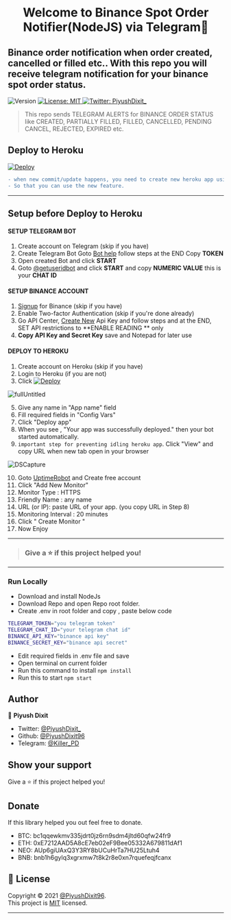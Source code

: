 <h1 align="center">Welcome to Binance Spot Order Notifier(NodeJS) via Telegram👋</h1>
<h2>Binance order notification when order created, cancelled or filled etc.. With this repo you will receive telegram notification for your binance spot order status.</h2>
<p>
  <img alt="Version" src="https://img.shields.io/badge/version-1.0-blue.svg?cacheSeconds=2592000" />
  <a href="https://github.com/PiyushDixit96/binance-order-notifier/blob/main/LICENSE" target="_blank">
    <img alt="License: MIT" src="https://img.shields.io/badge/License-MIT-yellow.svg" />
  </a>
  <a href="https://twitter.com/PiyushDixit_" target="_blank">
    <img alt="Twitter: PiyushDixit_" src="https://img.shields.io/twitter/follow/PiyushDixit_.svg?style=social" />
  </a>
</p>

> This repo sends TELEGRAM ALERTS for BINANCE ORDER STATUS like CREATED, PARTIALLY FILLED, FILLED, CANCELLED, PENDING CANCEL, REJECTED, EXPIRED etc.

<h2>Deploy to Heroku</h2>

[![Deploy](https://www.herokucdn.com/deploy/button.svg)](https://heroku.com/deploy?template=https://github.com/PiyushDixit96/binance-order-notifier)


```diff
- when new commit/update happens, you need to create new heroku app using Deploy to heroku button,
- So that you can use the new feature.
```
------------
<h2>Setup before Deploy to Heroku</h2>

<h4>SETUP TELEGRAM BOT</h4>

1. Create account on Telegram (skip if you have)
2. Create Telegram Bot Goto [Bot help](https://core.telegram.org/bots#3-how-do-i-create-a-bot) follow steps at the END Copy **TOKEN**
3. Open created Bot and click **START**
4. Goto [@getuseridbot](https://t.me/getuseridbot) and click **START** and copy **NUMERIC VALUE** this is your **CHAT ID**

<h4>SETUP BINANCE ACCOUNT</h4>

1. [Signup](https://www.binance.com/en/register?ref=35219097) for Binance (skip if you have)
2. Enable Two-factor Authentication (skip if you're done already)
3. Go API Center, [Create New](https://www.binance.com/en/my/settings/api-management?ref=35219097) Api Key and follow steps and at the END, SET API restrictions to  **ENABLE READING ** only
4. **Copy API Key and Secret Key** save and Notepad for later use

<h4>DEPLOY TO HEROKU</h4>

1. Create account on Heroku (skip if you have)
2. Login to Heroku (if you are not)
3. Click [![Deploy](https://www.herokucdn.com/deploy/button.svg)](https://heroku.com/deploy?template=https://github.com/PiyushDixit96/binance-order-notifier)

![fullUntitled](https://user-images.githubusercontent.com/79581397/117697809-89587b00-b1e0-11eb-98d3-3086f973ce84.jpg)

5. Give any name in "App name" field
6. Fill required fields in "Config Vars"
7. Click "Deploy app"
8. When you see , "Your app was successfully deployed." then your bot started automatically.
9. `important step for preventing idling heroku app`. Click "View" and copy URL when new tab open in your browser

![DSCapture](https://user-images.githubusercontent.com/79581397/117698015-d1779d80-b1e0-11eb-8b57-0224ab96e3ee.JPG)

10. Goto [UptimeRobot](https://uptimerobot.com/) and Create free account
11. Click "Add New Monitor"
12. Monitor Type : HTTPS
13. Friendly Name : any name
14. URL (or IP): paste URL of your app. (you copy URL in Step 8)
15. Monitoring Interval : 20 minutes
16. Click " Create Monitor "
17. Now Enjoy
------------
> <h3>Give a ⭐️ if this project helped you!</h3>
------------
### Run Locally
- Download and install NodeJs
- Download Repo and open Repo root folder.
- Create .env in root folder and copy , paste below code
 ```sh
TELEGRAM_TOKEN="you telegram token"
TELEGRAM_CHAT_ID="your telegram chat id"
BINANCE_API_KEY="binance api key"
BINANCE_SECRET_KEY="binance api secret"

```
- Edit required fields in .env file and save
- Open terminal on current folder 
- Run this command to install `npm install`
- Run this to start `npm start`

## Author

👤 **Piyush Dixit**

* Twitter: [@PiyushDixit\_](https://twitter.com/PiyushDixit_)
* Github: [@PiyushDixit96](https://github.com/PiyushDixit96)
* Telegram: [@Killer_PD](https://t.me/Killer_PD)

## Show your support

Give a ⭐️ if this project helped you!

## Donate
If this library helped you out feel free to donate.

- BTC: bc1qqewkmv335jdrt0jz6rn9sdm4jltd60qfw24fr9
- ETH: 0xE7212AAD5A8cE7eb02eF9Bee05332A679811dAf1
- NEO: AUp6giUAxQ3Y3RY8bUCuHrTa7HU25Ltuh4
- BNB: bnb1h6gylq3xgrxmw7t8k2r8e0xn7rquefeqjfcanx

## 📝 License

Copyright © 2021 [@PiyushDixit96](https://github.com/PiyushDixit96).<br />
This project is [MIT](https://github.com/PiyushDixit96/binance-order-notifier/blob/main/LICENSE) licensed.
***
